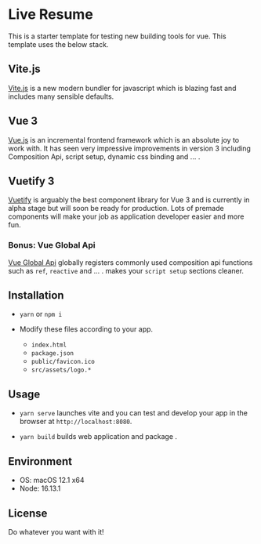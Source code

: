# Live Resume
This is a starter template for testing new building tools for vue. This template uses the below stack.

## Vite.js
[Vite.js](https://vitejs.dev/) is a new modern bundler for javascript which is blazing fast and includes many sensible defaults.

## Vue 3
[Vue.js](https://vuejs.org/) is an incremental frontend framework which is an absolute joy to work with. It has seen very impressive improvements in version 3 including Composition Api, script setup, dynamic css binding and ... .

## Vuetify 3
[Vuetify](https://vuetifyjs.com/) is arguably the best component library for Vue 3 and is currently in alpha stage but will soon be ready for production. Lots of premade components will make your job as application developer easier and more fun.

### Bonus: Vue Global Api
[Vue Global Api](https://github.com/antfu/vue-global-api) globally registers commonly used composition api functions such as `ref`, `reactive` and ... . makes your `script setup` sections cleaner.

## Installation

- `yarn`  or `npm i`

- Modify these files according to your app.
  - `index.html`
  - `package.json`
  - `public/favicon.ico`
  - `src/assets/logo.*`

## Usage

- `yarn serve` launches vite and you can test and develop your app in the browser at `http://localhost:8080`.

- `yarn build` builds web application and package .

## Environment
- OS:    macOS 12.1 x64
- Node:  16.13.1

## License
Do whatever you want with it!
